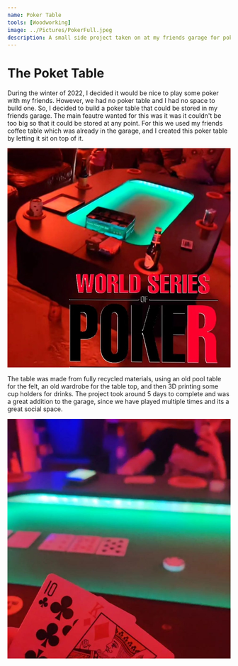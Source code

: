 ```yaml
---
name: Poker Table
tools: [Woodworking]
image: ../Pictures/PokerFull.jpeg
description: A small side project taken on at my friends garage for poker night.
---
```


# The Poket Table

During the winter of 2022, I decided it would be nice to play some poker with my friends. However, we had no poker table and I had no space to build one. So, I decided to build a poker table that could be stored in my friends garage. The main feautre wanted for this was it was it couldn't be too big so that it could be stored at any point. For this we used my friends coffee table which was already in the garage, and I created this poker table by letting it sit on top of it.

![Poker Table](../Pictures/PokerFull.jpeg)

The table was made from fully recycled materials, using an old pool table for the felt, an old wardrobe for the table top, and then 3D printing some cup holders for drinks. The project took around 5 days to complete and was a great addition to the garage, since we have played multiple times and its a great social space.

![Poker Preview](../Pictures/Poker.jpeg)